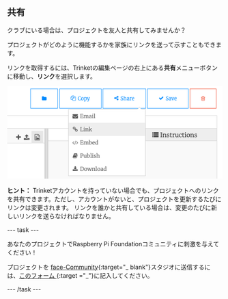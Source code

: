 ## 共有

クラブにいる場合は、プロジェクトを友人と共有してみませんか？

プロジェクトがどのように機能するかを家族にリンクを送って示すこともできます。

リンクを取得するには、Trinketの編集ページの右上にある**共有**メニューボタンに移動し、**リンク**を選択します。

![[Share] メニューボタンが拡張され、[Link] が強調表示されています。](images/share-button.png)

**ヒント：** Trinketアカウントを持っていない場合でも、プロジェクトへのリンクを共有できます。ただし、アカウントがないと、プロジェクトを更新するたびにリンクは変更されます。 リンクを誰かと共有している場合は、変更のたびに新しいリンクを送らなければなりません。

--- task ---

あなたのプロジェクトでRaspberry Pi Foundationコミュニティに刺激を与えてください！

プロジェクトを [face-Community](https://wke.lt/w/s/8sVH4f){:target="_ blank"}スタジオに送信するには、[このフォーム ](https://form.raspberrypi.org/f/community-project-submissions){:target ="_"}に記入してください。

--- /task ---
